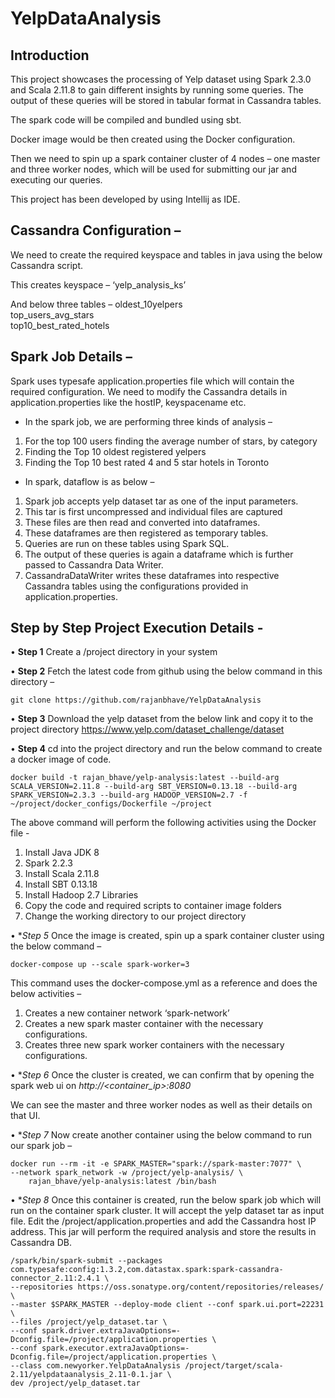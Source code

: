 # YelpDataAnalysis

## Introduction

This project showcases the processing of Yelp dataset using Spark 2.3.0 and Scala 2.11.8 to gain different insights by running some queries. The output of these queries will be stored in tabular format in Cassandra tables.

The spark code will be compiled and bundled using sbt.

Docker image would be then created using the Docker configuration.

Then we need to spin up a spark container cluster of 4 nodes – one master and three worker nodes,
which will be used for submitting our jar and executing our queries.

This project has been developed by using Intellij as IDE.

## Cassandra Configuration –
We need to create the required keyspace and tables in java using the below Cassandra script.

This creates keyspace – ‘yelp_analysis_ks’

And below three tables –
oldest_10yelpers <br>
top_users_avg_stars<br>
top10_best_rated_hotels<br>

## Spark Job Details –
Spark uses typesafe application.properties file which will contain the required configuration.
We need to modify the Cassandra details in application.properties like the hostIP, keyspacename etc.

* In the spark job, we are performing three kinds of analysis –<br>
1.	For the top 100 users finding the average number of stars, by category
2.	Finding the Top 10 oldest registered yelpers
3.	Finding the Top 10 best rated 4 and 5 star hotels in Toronto <br>

* In spark, dataflow is as below –
1.	Spark job accepts yelp dataset tar as one of the input parameters.
2.	This tar is first uncompressed and individual files are captured
3.	These files are then read and converted into dataframes.
4.	These dataframes are then registered as temporary tables.
5.	Queries are run on these tables using Spark SQL.
6.	The output of these queries is again a dataframe which is further passed to Cassandra Data Writer.
7.	CassandraDataWriter writes these dataframes into respective Cassandra tables using the configurations provided in application.properties.

## Step by Step Project Execution Details - 
•	**Step 1** Create a /project directory in your system

•	**Step 2** Fetch the latest code from github using the below command in this directory –<br>

```git clone https://github.com/rajanbhave/YelpDataAnalysis```

•   **Step 3** Download the yelp dataset from the below link and copy it to the project directory
https://www.yelp.com/dataset_challenge/dataset

•	**Step 4** cd into the project directory and run the below command to create a docker image of code.

```docker build -t rajan_bhave/yelp-analysis:latest --build-arg SCALA_VERSION=2.11.8 --build-arg SBT_VERSION=0.13.18 --build-arg SPARK_VERSION=2.3.3 --build-arg HADOOP_VERSION=2.7 -f ~/project/docker_configs/Dockerfile ~/project```

The above command will perform the following activities using the Docker file -
1.	Install Java JDK 8
2.	Spark 2.2.3
3.	Install Scala 2.11.8
4.	Install SBT 0.13.18
5.	Install Hadoop 2.7 Libraries
6.	Copy the code and required scripts to container image folders
7.	Change the working directory to our project directory

•	**Step 5* Once the image is created, spin up a spark container cluster using the below command –

```docker-compose up --scale spark-worker=3```

This command uses the docker-compose.yml as a reference and does the below activities –
1.	Creates a new container network ‘spark-network’
2.	Creates a new spark master container with the necessary configurations.
3.	Creates three new spark worker containers with the necessary configurations.

•	**Step 6* Once the cluster is created, we can confirm that by opening the spark web ui on <i>http://<container_ip>:8080</i>

We can see the master and three worker nodes as well as their details on that UI.

•	**Step 7* Now create another container using the below command to run our spark job –
```
docker run --rm -it -e SPARK_MASTER="spark://spark-master:7077" \
--network spark_network -w /project/yelp-analysis/ \
    rajan_bhave/yelp-analysis:latest /bin/bash
```

•	**Step 8* Once this container is created, run the below spark job which will run on the container spark cluster.
It will accept the yelp dataset tar as input file.
Edit the /project/application.properties and add the Cassandra host IP address.
This jar will perform the required analysis and store the results in Cassandra DB.
```
/spark/bin/spark-submit --packages com.typesafe:config:1.3.2,com.datastax.spark:spark-cassandra-connector_2.11:2.4.1 \
--repositories https://oss.sonatype.org/content/repositories/releases/ \
--master $SPARK_MASTER --deploy-mode client --conf spark.ui.port=22231 \
--files /project/yelp_dataset.tar \
--conf spark.driver.extraJavaOptions=-Dconfig.file=/project/application.properties \
--conf spark.executor.extraJavaOptions=-Dconfig.file=/project/application.properties \
--class com.newyorker.YelpDataAnalysis /project/target/scala-2.11/yelpdataanalysis_2.11-0.1.jar \
dev /project/yelp_dataset.tar
```
